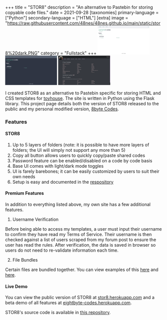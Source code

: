 +++
title = "STOR8"
description = "An alternative to Pastebin for storing copyable code files."
date = 2021-09-28
[taxonomies]
primary-language = ["Python"]
secondary-language = ["HTML"]
[extra]
image = "https://raw.githubusercontent.com/48nes/48nes.github.io/main/static/stor8%20dark.PNG"
category = "Fullstack"
+++
<img src="https://github.com/48nes/48nes.github.io/blob/main/content/projects/stor8%20light.jpeg?raw=true" style="width:33%;"/> <img src="https://github.com/48nes/48nes.github.io/blob/main/content/projects/stor8%20dark.jpeg?raw=true" style="width:33%;"/> <img src="https://github.com/48nes/48nes.github.io/blob/main/content/projects/eightbyte.PNG?raw=true" alt="drawing" style="width:33%;"/>

I created STOR8 as an alternative to Pastebin specific for storing HTML and CSS templates for [toyhouse](https://48nes.github.io/projects/toyhouse/). The site is written in Python using the Flask library. This project page details both the version of STOR8 released to the public and my personal modified version, [8byte Codes](https://eightbyte-codes.herokuapp.com).

### Features

#### STOR8

1. Up to 5 layers of folders (note: it is possible to have more layers of folders; the UI will simply not support any more than 5)
2. Copy all button allows users to quickly copy/paste shared codes
3. Password feature can be enabled/disabled on a code by code basis
4. Base UI comes with light/dark mode toggles
5. UI is farely barebones; it can be easily customized by users to suit their own needs
6. Setup is easy and documented in the [respository](https://github.com/48nes/stor8)

#### Premium Features

In addition to everything listed above, my own site has a few additional features.

1. Username Verification

Before being able to access my templates, a user must input their username to confirm they have read my Terms of Service. Their username is then checked against a list of users scraped from my forum post to ensure the user has read the rules. After verification, the data is saved in browser so users do not need to re-validate information each time.

2. File Bundles

Certain files are bundled together. You can view examples of this [here](https://eightbyte-codes.herokuapp.com/premium/reef) and [here](https://eightbyte-codes.herokuapp.com/premium/roadtrip). 

#### Live Demo

You can view the public version of STOR8 at [stor8.herokuapp.com](https://stor8.herokuapp.com/) and a beta demo of all features at [eightbyte-codes.herokuapp.com](https://eightbyte-codes.herokuapp.com).

STOR8's source code is available in [this repository](https://github.com/48nes/stor8).
